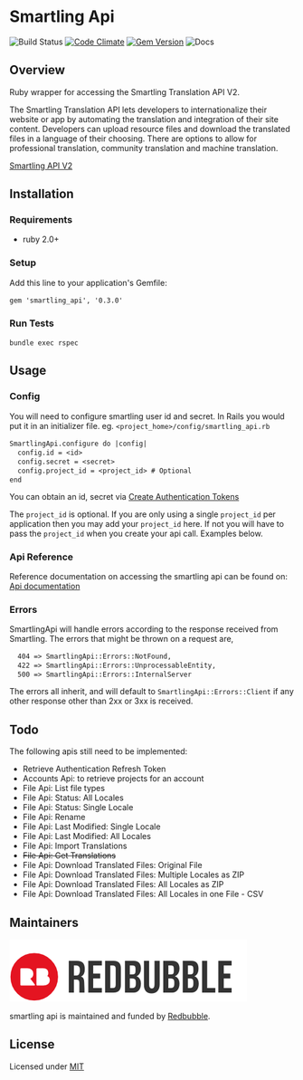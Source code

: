 Smartling Api
=============

![Build Status](https://travis-ci.org/redbubble/smartling_api.svg?branch=master)
[![Code Climate](https://codeclimate.com/github/redbubble/smartling_api/badges/gpa.svg)](https://codeclimate.com/github/redbubble/smartling_api)
[![Gem Version](https://badge.fury.io/rb/smartling_api.svg)](https://badge.fury.io/rb/smartling_api)
![Docs](https://inch-ci.org/github/redbubble/smartling_api.svg?branch=master)

Overview
--------

Ruby wrapper for accessing the Smartling Translation API V2.

The Smartling Translation API lets developers to internationalize their website or app by automating the translation and integration of their site content. Developers can upload resource files and download the translated files in a language of their choosing. There are options to allow for professional translation, community translation and machine translation.

[Smartling API V2](http://docs.smartling.com/pages/API/v2/)


Installation
------------

### Requirements

- ruby 2.0+

### Setup

Add this line to your application's Gemfile:

  	gem 'smartling_api', '0.3.0'
  	
### Run Tests

  	bundle exec rspec
  	

Usage
-----

### Config

You will need to configure smartling user id and secret. In Rails you would put it in an initializer file. eg. `<project_home>/config/smartling_api.rb`

	SmartlingApi.configure do |config|
  	  config.id = <id>
  	  config.secret = <secret>
  	  config.project_id = <project_id> # Optional
	end

You can obtain an id, secret via [Create Authentication Tokens](http://docs.smartling.com/pages/API/v2/Authentication/)

The `project_id` is optional.  If you are only using a single `project_id` per application then you may add your `project_id` here.  If not you will have to pass the `project_id` when you create your api call. Examples below.

### Api Reference

Reference documentation on accessing the smartling api can be found on: [Api documentation](./doc/api.md)

### Errors

SmartlingApi will handle errors according to the response received from Smartling.  The errors that might be thrown on a request are,

```
  404 => SmartlingApi::Errors::NotFound,
  422 => SmartlingApi::Errors::UnprocessableEntity,
  500 => SmartlingApi::Errors::InternalServer
```

The errors all inherit, and will default to `SmartlingApi::Errors::Client` if any other response other than 2xx or 3xx is received.

Todo
----

The following apis still need to be implemented:

-  Retrieve Authentication Refresh Token
-  Accounts Api: to retrieve projects for an account
-  File Api: List file types
-  File Api:  Status: All Locales
-  File Api:  Status: Single Locale
-  File Api: Rename
-  File Api:  Last Modified: Single Locale
-  File Api:  Last Modified: All Locales
-  File Api:  Import Translations
-  ~~File Api: Get Translations~~
-  File Api:  Download Translated Files: Original File
-  File Api:  Download Translated Files: Multiple Locales as ZIP
-  File Api:  Download Translated Files: All Locales as ZIP
-  File Api:  Download Translated Files: All Locales in one File - CSV

Maintainers
-------

[![](/doc/redbubble.png)][redbubble]

smartling api is maintained and funded by [Redbubble][redbubble].

  [redbubble]: https://www.redbubble.com

License
-------

Licensed under [MIT](./LICENCE.txt)
